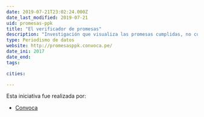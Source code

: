 ```yaml
---
date: 2019-07-21T23:02:24.000Z
date_last_modified: 2019-07-21
uid: promesas-ppk
title: "El verificador de promesas"
description: "Investigación que visualiza las promesas cumplidas, no cumplidas, engañosas entre otras del Gobierno de Pedro Pablo Kuczynski."
type: Periodismo de datos
website: http://promesasppk.convoca.pe/
date_ini: 2017
date_end: 
tags:

cities: 

---
```


Esta iniciativa fue realizada por:

- [Convoca](/organizaciones/convoca)
